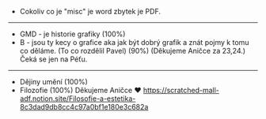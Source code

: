 - Cokoliv co je "misc" je word zbytek je PDF.

---

- GMD - je historie grafiky (100%)
- B - jsou ty kecy o grafice aka jak být dobrý grafik a znát pojmy k tomu co děláme. (To co rozdělil Pavel) (90%) (Děkujeme Aničce za 23,24.) Čeká se jen na Péťu.
---
- Dějiny umění (100%)
- Filozofie (100%) Děkujeme Aničce ♥
https://scratched-mall-adf.notion.site/Filosofie-a-estetika-8c3dad9db8cc4c97a0bf1e180e3c682a



 
